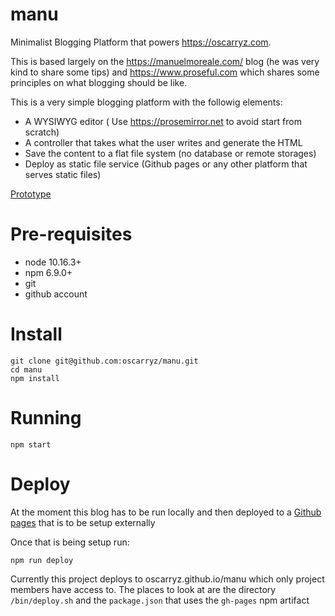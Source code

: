 # manu

Minimalist Blogging Platform that powers https://oscarryz.com. 

This is based largely on the https://manuelmoreale.com/ blog (he was very kind to share some tips) and https://www.proseful.com which shares some principles on what blogging should be like.


This is a very simple blogging platform with the followig elements:

- A WYSIWYG editor ( Use https://prosemirror.net to avoid start from scratch)
- A controller that takes what the user writes and generate the HTML
- Save the content to a flat file system (no database or remote storages)
- Deploy as static file service (Github pages or any other platform that serves static files)


[Prototype](https://www.figma.com/proto/3dpkBtXMu7a01QbFbKZOoZ/Blog-Platform?node-id=40%3A131&scaling=min-zoom)


# Pre-requisites

- node 10.16.3+
- npm 6.9.0+
- git
- github account


# Install

```
git clone git@github.com:oscarryz/manu.git
cd manu
npm install
```

# Running

```
npm start
```

# Deploy 

At the moment this blog has to be run locally and then deployed to a [Github pages](https://pages.github.com/) that is to be setup externally

Once that is being setup run:

```
npm run deploy
```

Currently this project deploys to oscarryz.github.io/manu which only project members have access to. The places to look at are the directory `/bin/deploy.sh` and the `package.json` that uses the `gh-pages` npm artifact
